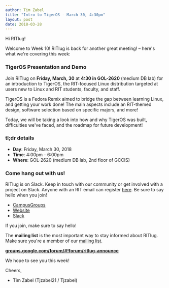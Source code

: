 ```yaml
---
author: Tim Zabel
title: "Intro to TigerOS - March 30, 4:30pm"
layout: post
date: 2018-03-28
---
```


Hi RITlug!

Welcome to Week 10! RITlug is back for another great meeting! – here's what we're covering
this week:


### TigerOS Presentation and Demo

Join RITlug on **Friday, March, 30** at **4:30 in GOL-2620** (medium DB lab)
for an introduction to TigerOS, the RIT-focused Linux distribution targeted
at users new to Linux and RIT students, faculty, and staff.

TigerOS is a Fedora Remix aimed to bridge the gap between learning Linux, and
getting your work done! The main aspects include an RIT-themed design, software
selection based on specific majors, and more!

Today, we will be taking a look into how and why TigerOS was built,
difficulties we've faced, and the roadmap for future development!

### tl;dr details

* **Day**: Friday, March 30, 2018
* **Time**: 4:00pm - 6:00pm
* **Where**: GOL-2620 (medium DB lab, 2nd floor of GCCIS)

### Come hang out with us!

RITlug is on Slack. Keep in touch with our community or get involved with a
project on Slack. Anyone with an RIT email can register
[here](https://rit-lug.slack.com/signup "Join the RITlug Slack"). Be sure to say
hello when you join!

* [CampusGroups](https://campusgroups.rit.edu/student_community?club_id=16071 "
RITlug on CampusGroups")
* [Website](http://ritlug.com "RIT Linux Users Group website")
* [Slack](https://rit-lug.slack.com/signup "Join the RITlug Slack")

If you join, make sure to say hello!

The **mailing list** is the most important way to stay informed about RITlug.
Make sure you're a member of our [mailing
list](https://groups.google.com/forum/#!forum/ritlug-announce "RITlug mailing
list - Google Groups").

**[groups.google.com/forum/#!forum/ritlug-announce](https://groups.google.com/forum/#!forum/ritlug-announce "RITlug mailing list - Google Groups")**

We hope to see you this week!

Cheers,
- Tim Zabel (Tjzabel21 / Tjzabel)

